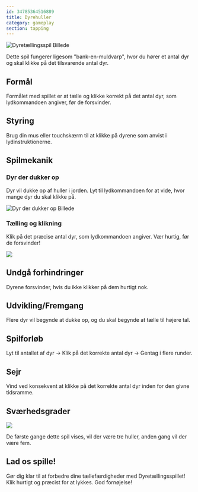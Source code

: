 ```yaml
---
id: 34785364516889
title: Dyrehuller
category: gameplay
section: tapping
---
```

![Dyretællingsspil Billede](https://help.studycat.com/hc/article_attachments/34829163309209)

Dette spil fungerer ligesom "bank-en-muldvarp", hvor du hører et antal dyr og skal klikke på det tilsvarende antal dyr.

## Formål

Formålet med spillet er at tælle og klikke korrekt på det antal dyr, som lydkommandoen angiver, før de forsvinder.

## Styring

Brug din mus eller touchskærm til at klikke på dyrene som anvist i lydinstruktionerne.

## Spilmekanik

### Dyr der dukker op

Dyr vil dukke op af huller i jorden. Lyt til lydkommandoen for at vide, hvor mange dyr du skal klikke på.

![Dyr der dukker op Billede](https://help.studycat.com/hc/article_attachments/34829163315225)

### Tælling og klikning 

Klik på det præcise antal dyr, som lydkommandoen angiver. Vær hurtig, før de forsvinder!

![](https://help.studycat.com/hc/article_attachments/34975029772825)

## Undgå forhindringer

Dyrene forsvinder, hvis du ikke klikker på dem hurtigt nok.

## Udvikling/Fremgang

Flere dyr vil begynde at dukke op, og du skal begynde at tælle til højere tal.

## Spilforløb

Lyt til antallet af dyr -> Klik på det korrekte antal dyr -> Gentag i flere runder.

## Sejr

Vind ved konsekvent at klikke på det korrekte antal dyr inden for den givne tidsramme.

## Sværhedsgrader

![](https://help.studycat.com/hc/article_attachments/34829163311897)

De første gange dette spil vises, vil der være tre huller, anden gang vil der være fem.

## Lad os spille!

Gør dig klar til at forbedre dine tællefærdigheder med Dyretællingsspillet! Klik hurtigt og præcist for at lykkes. God fornøjelse!